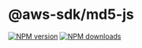 # @aws-sdk/md5-js

[![NPM version](https://img.shields.io/npm/v/@aws-sdk/md5-js/preview.svg)](https://www.npmjs.com/package/@aws-sdk/md5-js)
[![NPM downloads](https://img.shields.io/npm/dm/@aws-sdk/md5-js.svg)](https://www.npmjs.com/package/@aws-sdk/md5-js)

